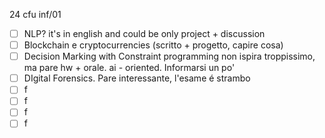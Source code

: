 24 cfu inf/01
- [ ] NLP? it's in english and could be only project + discussion
- [ ] Blockchain e cryptocurrencies (scritto + progetto, capire cosa)
- [ ] Decision Marking with Constraint programming non ispira troppissimo, ma pare hw + orale. ai - oriented. Informarsi un po' 
- [ ] DIgital Forensics. Pare interessante, l'esame é strambo
- [ ] f
- [ ] f
- [ ] f
- [ ] f